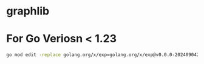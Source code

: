 # graphlib

# For Go Veriosn < 1.23
```bash
go mod edit -replace golang.org/x/exp=golang.org/x/exp@v0.0.0-20240904232852-e7e105dedf7e
```
